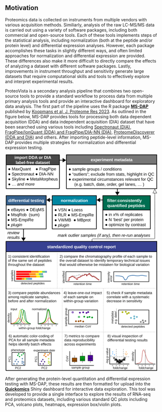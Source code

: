 ## Motivation

Proteomics data is collected on instruments from multiple vendors with various acquisition methods. Similiarly, analysis of the raw LC-MS/MS data is carried out using a variety of software packages, including both commercial and open-source tools. Each of these tools implements steps of the statistical analysis, including normalization (both at the peptide and/or protein level) and differential expression analyses. However, each package accomplishes these tasks in slightly different ways, and often limited approaches for normalization and differential expression are provided. These differences also make it more difficult to directly compare the effects of analyzing a dataset with different software packages. Lastly, improvements in instrument throughput and sensitivity generate large datasets that require computational skills and tools to effectively explore and interpret experimental results.

ProteoVista is a secondary analysis pipeline that combines two open-source tools to provide a standard workflow to process data from multiple primary analysis tools and provide an interactive dashboard for exploratory data analysis. The first part of the pipeline uses the R package [__MS-DAP__](https://github.com/ftwkoopmans/msdap) published by [Koopmans et al, J. Proteome Res 2023](https://pubs.acs.org/doi/10.1021/acs.jproteome.2c00513). As outlined in the figure below, MS-DAP provides tools for processing both data dependent acquisition (DDA) and data independent acquisition (DIA) dataset that have been searched using various tools including [Spectronaut (DIA)](https://biognosys.com/software/spectronaut/), [FragPipe/IonQuant (DDA) and FragPipe/DIA-NN (DIA)](https://fragpipe.nesvilab.org), [ProteomeDiscoverer (DDA and DIA)](https://www.thermofisher.com/order/catalog/product/B51001473) and others. After importing peptide-level information, MS-DAP provides multiple strategies for normalization and differential expression testing.

![MS-DAP overview.](./images/msdap-overview.png)

After generating the protein-level quantitation and differential expression testing with MS-DAP, these results are then formatted for upload into the [__Quickomics__](https://quickomics.bxgenomics.com) Shiny dashboard for interactive data exploration. This tool was developed to provide a single interface to explore the results of RNA-seq and proteomics datasets, including various standard QC plots including PCA, volcano plots, heatmaps, expression box/violin plots.
